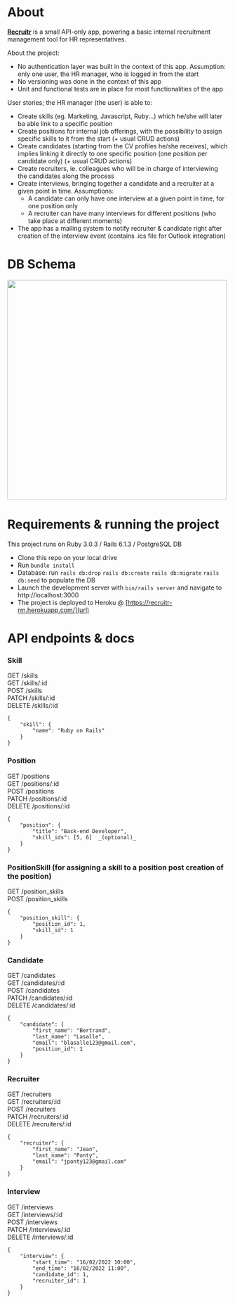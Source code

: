 <h1> About </h1>

**[Recruitr](https://recruitr-rm.herokuapp.com/)** is a small API-only app, powering a basic internal recruitment management tool for HR representatives.

About the project:
- No authentication layer was built in the context of this app. Assumption: only one user, the HR manager, who is logged in from the start
- No versioning was done in the context of this app
- Unit and functional tests are in place for most functionalities of the app

User stories; the HR manager (the user) is able to:
- Create skills (eg. Marketing, Javascript, Ruby...) which he/she will later ba able link to a specific position
- Create positions for internal job offerings, with the possibility to assign specific skills to it from the start (+ usual CRUD actions)
- Create candidates (starting from the CV profiles he/she receives), which implies linking it directly to one specific position (one position per candidate only) (+ usual CRUD actions)
- Create recruiters, ie. colleagues who will be in charge of interviewing the candidates along the process
- Create interviews, bringing together a candidate and a recruiter at a given point in time. Assumptions: 
  * A candidate can only have one interview at a given point in time, for one position only
  * A recruiter can have many interviews for different positions (who take place at different moments)
- The app has a mailing system to notify recruiter & candidate right after creation of the interview event (contains .ics file for Outlook integration)

<h1> DB Schema </h1>

<img src="https://user-images.githubusercontent.com/66962570/144394337-76f1186d-54fc-440b-a495-4046e4c03337.png" width="500"/>

<h1> Requirements & running the project </h1>

This project runs on Ruby 3.0.3 / Rails 6.1.3 / PostgreSQL DB

- Clone this repo on your local drive
- Run `bundle install`
- Database: run `rails db:drop` `rails db:create` `rails db:migrate` `rails db:seed` to populate the DB
- Launch the development server with `bin/rails server` and navigate to http://localhost:3000
- The project is deployed to Heroku @ [https://recruitr-rm.herokuapp.com/](url)

<h1>API endpoints & docs</h2>

<h3>Skill</h3>

GET /skills  
GET /skills/:id  
POST /skills  
PATCH /skills/:id  
DELETE /skills/:id  

```
{
    "skill": {
        "name": "Ruby on Rails"
    }
}
```

<h3>Position</h3>

GET /positions  
GET /positions/:id  
POST /positions  
PATCH /positions/:id  
DELETE /positions/:id  

```
{
    "position": {
        "title": "Back-end Developer",
        "skill_ids": [5, 6]  _(optional)_
    }
}
```

<h3>PositionSkill (for assigning a skill to a position post creation of the position)</h3>

GET /position_skills  
POST /position_skills  

```
{ 
    "position_skill": {
        "position_id": 1,
        "skill_id": 1
    }
}
```

<h3>Candidate</h3>

GET /candidates  
GET /candidates/:id  
POST /candidates  
PATCH /candidates/:id  
DELETE /candidates/:id  

```
{
    "candidate": {
        "first_name": "Bertrand",
        "last_name": "Lasalle",
        "email": "blasalle123@gmail.com", 
        "position_id": 1
    }
}
```

<h3>Recruiter</h3>

GET /recruiters  
GET /recruiters/:id  
POST /recruiters  
PATCH /recruiters/:id  
DELETE /recruiters/:id  

```
{
    "recruiter": {
        "first_name": "Jean",
        "last_name": "Ponty",
        "email": "jponty123@gmail.com"
    }
}
```

<h3>Interview</h3>

GET /interviews  
GET /interviews/:id  
POST /interviews  
PATCH /interviews/:id  
DELETE /interviews/:id  

```
{
    "interview": {
        "start_time": "16/02/2022 10:00", 
        "end_time": "16/02/2022 11:00", 
        "candidate_id": 1, 
        "recruiter_id": 1
    }
}
```

